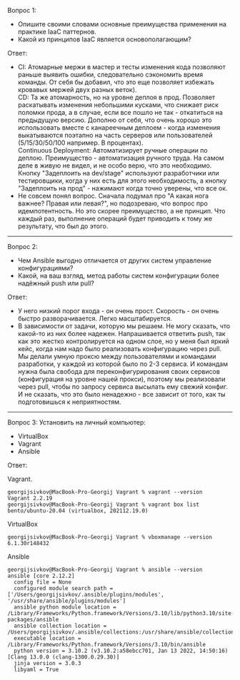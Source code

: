 Вопрос 1: 
- Опишите своими словами основные преимущества применения на практике IaaC паттернов. 
- Какой из принципов IaaC является основополагающим?

Ответ:
- CI: Атомарные мержи в мастер и тесты изменения кода позволяют раньше выявить ошибки, следовательно сэкономить время команды. От себя бы добавил, что это еще позволяет избежать кровавых мержей двух разных веток).   
CD: Та же атомарность, но на уровне деплоя в прод. Позволяет раскатывать изменения небольшими кусками, что снижает риск поломки прода, а в случае, если все пошло не так - откатиться на предыдущую версию. Дополню от себя, что очень хорошо это использовать вместе с канареечным деплоем - когда изменения выкатываются поэтапно на часть серверов или пользователей (5/15/30/50/100 например. В процентах).    
Continuous Deployment: Автоматизирует ручные операции по деплою. Преимущество - автоматизация ручного труда. На самом деле в живую не видел, и не особо верю, что это необходимо. Кнопку "Задеплоить на dev/stage" используют разработчики или тестировщики, когда у них есть для этого необходимость, а кнопку "Задеплоить на прод" - нажимают когда точно уверены, что все ок.
- Не совсем понял вопрос. Сначала подумал про "А какая нога важнее? Правая или левая?", но подозреваю, что вопрос про идемпотентность. Но это скорее преимущество, а не принцип. Что каждый раз, выполнение операций будет приводить к тому же результату, что был до этого. 

--- 
Вопрос 2: 
- Чем Ansible выгодно отличается от других систем управление конфигурациями?
- Какой, на ваш взгляд, метод работы систем конфигурации более надёжный push или pull?

Ответ:
- У него низкий порог входа - он очень прост. Скорость - он очень быстро разворачивается. Легко масштабируется. 
- В зависимости от задачи, которую мы решаем. Не могу сказать, что какой-то из них более надежен. Напрашивается ответить push, так как это жестко контролируется на одном слое, но у меня был яркий кейс, когда нам надо было реализовать конфигурацию через pull. Мы делали умную проксю между пользователями и командами разработки, у каждой из которой было по 2-3 сервиса. И командам нужна была свобода для переконфигурирования своих сервисов (конфигурация на уровне нашей прокси), поэтому мы реализовали через pull, чтобы по запросу сервиса высылать ему свежий конфиг. И не сказать, что это было ненадежно - все зависит от того, как ты подготовишься к неприятностям.  

--- 
Вопрос 3: 
Установить на личный компьютер:

- VirtualBox 
- Vagrant 
- Ansible


Ответ:   

Vagrant.
```
georgijsivkov@MacBook-Pro-Georgij Vagrant % vagrant --version 
Vagrant 2.2.19
georgijsivkov@MacBook-Pro-Georgij Vagrant % vagrant box list 
bento/ubuntu-20.04 (virtualbox, 202112.19.0)
```
VirtualBox 
```
georgijsivkov@MacBook-Pro-Georgij Vagrant % vboxmanage --version
6.1.30r148432
```
Ansible
```
georgijsivkov@MacBook-Pro-Georgij Vagrant % ansible --version       
ansible [core 2.12.2]
  config file = None
  configured module search path = ['/Users/georgijsivkov/.ansible/plugins/modules', '/usr/share/ansible/plugins/modules']
  ansible python module location = /Library/Frameworks/Python.framework/Versions/3.10/lib/python3.10/site-packages/ansible
  ansible collection location = /Users/georgijsivkov/.ansible/collections:/usr/share/ansible/collections
  executable location = /Library/Frameworks/Python.framework/Versions/3.10/bin/ansible
  python version = 3.10.2 (v3.10.2:a58ebcc701, Jan 13 2022, 14:50:16) [Clang 13.0.0 (clang-1300.0.29.30)]
  jinja version = 3.0.3
  libyaml = True

```